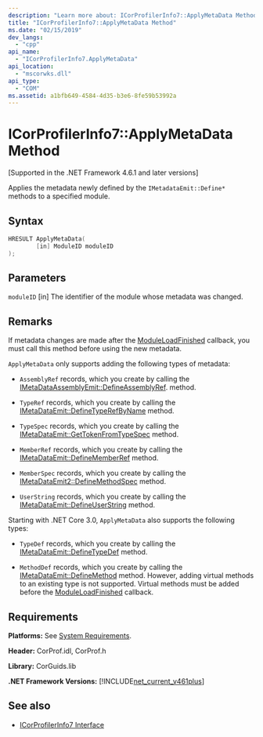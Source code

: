 ```yaml
---
description: "Learn more about: ICorProfilerInfo7::ApplyMetaData Method"
title: "ICorProfilerInfo7::ApplyMetaData Method"
ms.date: "02/15/2019"
dev_langs:
  - "cpp"
api_name:
  - "ICorProfilerInfo7.ApplyMetaData"
api_location:
  - "mscorwks.dll"
api_type:
  - "COM"
ms.assetid: a1bfb649-4584-4d35-b3e6-8fe59b53992a
---
```

# ICorProfilerInfo7::ApplyMetaData Method

[Supported in the .NET Framework 4.6.1 and later versions]

 Applies the metadata newly defined by the `IMetadataEmit::Define*` methods to a specified module.

## Syntax

```cpp
HRESULT ApplyMetaData(
        [in] ModuleID moduleID
);
```

## Parameters

 `moduleID`
 [in] The identifier of the module whose metadata was changed.

## Remarks

 If metadata changes are made after the [ModuleLoadFinished](icorprofilercallback-moduleloadfinished-method.md) callback, you must call this method before using the new metadata.

 `ApplyMetaData` only supports adding the following types of metadata:

- `AssemblyRef` records, which you create by calling the [IMetaDataAssemblyEmit::DefineAssemblyRef](../../../core/unmanaged-api/metadata/imetadataassemblyemit-defineassemblyref-method.md). method.

- `TypeRef` records, which you create by calling the [IMetaDataEmit::DefineTypeRefByName](../../../core/unmanaged-api/metadata/imetadataemit-definetyperefbyname-method.md) method.

- `TypeSpec` records, which you create by calling the [IMetaDataEmit::GetTokenFromTypeSpec](../../../core/unmanaged-api/metadata/imetadataemit-gettokenfromtypespec-method.md) method.

- `MemberRef` records, which you create by calling the [IMetaDataEmit::DefineMemberRef](../../../core/unmanaged-api/metadata/imetadataemit-definememberref-method.md) method.

- `MemberSpec` records, which you create by calling the [IMetaDataEmit2::DefineMethodSpec](../../../core/unmanaged-api/metadata/imetadataemit2-definemethodspec-method.md) method.

- `UserString` records, which you create by calling the [IMetaDataEmit::DefineUserString](../../../core/unmanaged-api/metadata/imetadataemit-defineuserstring-method.md) method.

Starting with .NET Core 3.0, `ApplyMetaData` also supports the following types:

- `TypeDef` records, which you create by calling the [IMetaDataEmit::DefineTypeDef](../../../core/unmanaged-api/metadata/imetadataemit-definetypedef-method.md) method.

- `MethodDef` records, which you create by calling the [IMetaDataEmit::DefineMethod](../../../core/unmanaged-api/metadata/imetadataemit-definemethod-method.md) method. However, adding virtual methods to an existing type is not supported. Virtual methods must be added before the [ModuleLoadFinished](icorprofilercallback-moduleloadfinished-method.md) callback.

## Requirements

 **Platforms:** See [System Requirements](../../get-started/system-requirements.md).

 **Header:** CorProf.idl, CorProf.h

 **Library:** CorGuids.lib

 **.NET Framework Versions:** [!INCLUDE[net_current_v461plus](../../../../includes/net-current-v461plus-md.md)]

## See also

- [ICorProfilerInfo7 Interface](icorprofilerinfo7-interface.md)
